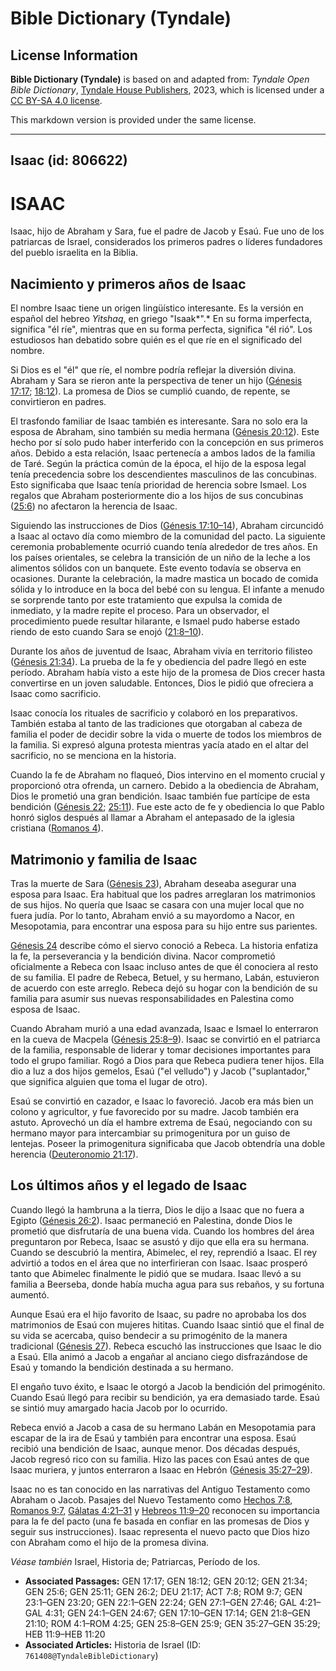 # Bible Dictionary (Tyndale)

## License Information

**Bible Dictionary (Tyndale)** is based on and adapted from: _Tyndale Open Bible Dictionary_, [Tyndale House Publishers](https://tyndaleopenresources.com/), 2023, which is licensed under a [CC BY-SA 4.0 license](https://creativecommons.org/licenses/by-sa/4.0/legalcode.en).

This markdown version is provided under the same license.



--------------------------------

## Isaac (id: 806622)

ISAAC
=====

Isaac, hijo de Abraham y Sara, fue el padre de Jacob y Esaú. Fue uno de los patriarcas de Israel, considerados los primeros padres o líderes fundadores del pueblo israelita en la Biblia.

Nacimiento y primeros años de Isaac
-----------------------------------

El nombre Isaac tiene un origen lingüístico interesante. Es la versión en español del hebreo *Yitshaq*, en griego "Isaak*".* En su forma imperfecta, significa "él ríe", mientras que en su forma perfecta, significa "él rió". Los estudiosos han debatido sobre quién es el que ríe en el significado del nombre.

Si Dios es el "él" que ríe, el nombre podría reflejar la diversión divina. Abraham y Sara se rieron ante la perspectiva de tener un hijo ([Génesis 17:17](https://ref.ly/Gen17:17); [18:12](https://ref.ly/Gen18:12)). La promesa de Dios se cumplió cuando, de repente, se convirtieron en padres.

El trasfondo familiar de Isaac también es interesante. Sara no solo era la esposa de Abraham, sino también su media hermana ([Génesis 20:12](https://ref.ly/Gen20:12)). Este hecho por sí solo pudo haber interferido con la concepción en sus primeros años. Debido a esta relación, Isaac pertenecía a ambos lados de la familia de Taré. Según la práctica común de la época, el hijo de la esposa legal tenía precedencia sobre los descendientes masculinos de las concubinas. Esto significaba que Isaac tenía prioridad de herencia sobre Ismael. Los regalos que Abraham posteriormente dio a los hijos de sus concubinas ([25:6](https://ref.ly/Gen25:6)) no afectaron la herencia de Isaac.

Siguiendo las instrucciones de Dios ([Génesis 17:10–14](https://ref.ly/Gen17:10-Gen17:14)), Abraham circuncidó a Isaac al octavo día como miembro de la comunidad del pacto. La siguiente ceremonia probablemente ocurrió cuando tenía alrededor de tres años. En los países orientales, se celebra la transición de un niño de la leche a los alimentos sólidos con un banquete. Este evento todavía se observa en ocasiones. Durante la celebración, la madre mastica un bocado de comida sólida y lo introduce en la boca del bebé con su lengua. El infante a menudo se sorprende tanto por este tratamiento que expulsa la comida de inmediato, y la madre repite el proceso. Para un observador, el procedimiento puede resultar hilarante, e Ismael pudo haberse estado riendo de esto cuando Sara se enojó ([21:8–10](https://ref.ly/Gen21:8-Gen21:10)).

Durante los años de juventud de Isaac, Abraham vivía en territorio filisteo ([Génesis 21:34](https://ref.ly/Gen21:34)). La prueba de la fe y obediencia del padre llegó en este período. Abraham había visto a este hijo de la promesa de Dios crecer hasta convertirse en un joven saludable. Entonces, Dios le pidió que ofreciera a Isaac como sacrificio.

Isaac conocía los rituales de sacrificio y colaboró en los preparativos. También estaba al tanto de las tradiciones que otorgaban al cabeza de familia el poder de decidir sobre la vida o muerte de todos los miembros de la familia. Si expresó alguna protesta mientras yacía atado en el altar del sacrificio, no se menciona en la historia.

Cuando la fe de Abraham no flaqueó, Dios intervino en el momento crucial y proporcionó otra ofrenda, un carnero. Debido a la obediencia de Abraham, Dios le prometió una gran bendición. Isaac también fue partícipe de esta bendición ([Génesis 22](https://ref.ly/Gen22:1-Gen22:24); [25:11](https://ref.ly/Gen25:11)). Fue este acto de fe y obediencia lo que Pablo honró siglos después al llamar a Abraham el antepasado de la iglesia cristiana ([Romanos 4](https://ref.ly/Rom4:1-Rom4:25)).

Matrimonio y familia de Isaac
-----------------------------

Tras la muerte de Sara ([Génesis 23](https://ref.ly/Gen23:1-Gen23:20)), Abraham deseaba asegurar una esposa para Isaac. Era habitual que los padres arreglaran los matrimonios de sus hijos. No quería que Isaac se casara con una mujer local que no fuera judía. Por lo tanto, Abraham envió a su mayordomo a Nacor, en Mesopotamia, para encontrar una esposa para su hijo entre sus parientes.

[Génesis 24](https://ref.ly/Gen24:1-Gen24:67) describe cómo el siervo conoció a Rebeca. La historia enfatiza la fe, la perseverancia y la bendición divina. Nacor comprometió oficialmente a Rebeca con Isaac incluso antes de que él conociera al resto de su familia. El padre de Rebeca, Betuel, y su hermano, Labán, estuvieron de acuerdo con este arreglo. Rebeca dejó su hogar con la bendición de su familia para asumir sus nuevas responsabilidades en Palestina como esposa de Isaac.

Cuando Abraham murió a una edad avanzada, Isaac e Ismael lo enterraron en la cueva de Macpela ([Génesis 25:8–9](https://ref.ly/Gen25:8-Gen25:9)). Isaac se convirtió en el patriarca de la familia, responsable de liderar y tomar decisiones importantes para todo el grupo familiar. Rogó a Dios para que Rebeca pudiera tener hijos. Ella dio a luz a dos hijos gemelos, Esaú ("el velludo") y Jacob ("suplantador," que significa alguien que toma el lugar de otro).

Esaú se convirtió en cazador, e Isaac lo favoreció. Jacob era más bien un colono y agricultor, y fue favorecido por su madre. Jacob también era astuto. Aprovechó un día el hambre extrema de Esaú, negociando con su hermano mayor para intercambiar su primogenitura por un guiso de lentejas. Poseer la primogenitura significaba que Jacob obtendría una doble herencia ([Deuteronomio 21:17](https://ref.ly/Deut21:17)).

Los últimos años y el legado de Isaac
-------------------------------------

Cuando llegó la hambruna a la tierra, Dios le dijo a Isaac que no fuera a Egipto ([Génesis 26:2](https://ref.ly/Gen26:2)). Isaac permaneció en Palestina, donde Dios le prometió que disfrutaría de una buena vida. Cuando los hombres del área preguntaron por Rebeca, Isaac se asustó y dijo que ella era su hermana. Cuando se descubrió la mentira, Abimelec, el rey, reprendió a Isaac. El rey advirtió a todos en el área que no interfirieran con Isaac. Isaac prosperó tanto que Abimelec finalmente le pidió que se mudara. Isaac llevó a su familia a Beerseba, donde había mucha agua para sus rebaños, y su fortuna aumentó.

Aunque Esaú era el hijo favorito de Isaac, su padre no aprobaba los dos matrimonios de Esaú con mujeres hititas. Cuando Isaac sintió que el final de su vida se acercaba, quiso bendecir a su primogénito de la manera tradicional ([Génesis 27](https://ref.ly/Gen27:1-Gen27:46)). Rebeca escuchó las instrucciones que Isaac le dio a Esaú. Ella animó a Jacob a engañar al anciano ciego disfrazándose de Esaú y tomando la bendición destinada a su hermano.

El engaño tuvo éxito, e Isaac le otorgó a Jacob la bendición del primogénito. Cuando Esaú llegó para recibir su bendición, ya era demasiado tarde. Esaú se sintió muy amargado hacia Jacob por lo ocurrido.

Rebeca envió a Jacob a casa de su hermano Labán en Mesopotamia para escapar de la ira de Esaú y también para encontrar una esposa. Esaú recibió una bendición de Isaac, aunque menor. Dos décadas después, Jacob regresó rico con su familia. Hizo las paces con Esaú antes de que Isaac muriera, y juntos enterraron a Isaac en Hebrón ([Génesis 35:27–29](https://ref.ly/Gen35:27-Gen35:29)).

Isaac no es tan conocido en las narrativas del Antiguo Testamento como Abraham o Jacob. Pasajes del Nuevo Testamento como [Hechos 7:8](https://ref.ly/Acts7:8), [Romanos 9:7](https://ref.ly/Rom9:7), [Gálatas 4:21–31](https://ref.ly/Gal4:21-Gal4:31) y [Hebreos 11:9–20](https://ref.ly/Heb11:9-Heb11:20) reconocen su importancia para la fe del pacto (una fe basada en confiar en las promesas de Dios y seguir sus instrucciones). Isaac representa el nuevo pacto que Dios hizo con Abraham como el hijo de la promesa divina.

*Véase también* Israel, Historia de; Patriarcas, Período de los.

* **Associated Passages:** GEN 17:17; GEN 18:12; GEN 20:12; GEN 21:34; GEN 25:6; GEN 25:11; GEN 26:2; DEU 21:17; ACT 7:8; ROM 9:7; GEN 23:1–GEN 23:20; GEN 22:1–GEN 22:24; GEN 27:1–GEN 27:46; GAL 4:21–GAL 4:31; GEN 24:1–GEN 24:67; GEN 17:10–GEN 17:14; GEN 21:8–GEN 21:10; ROM 4:1–ROM 4:25; GEN 25:8–GEN 25:9; GEN 35:27–GEN 35:29; HEB 11:9–HEB 11:20
* **Associated Articles:** Historia de Israel (ID: `761408@TyndaleBibleDictionary`)

